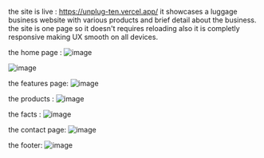 the site is live : https://unplug-ten.vercel.app/ 
it showcases a luggage business website with various products and brief detail about the business.
the site is one page so it doesn't requires reloading also it is completly responsive making UX smooth on all devices.

the home page : 
![image](https://github.com/Heroshi1947/Unplug/assets/123864184/25e25920-d70b-412f-8586-9f923bdc4b09)


![image](https://github.com/Heroshi1947/Unplug/assets/123864184/87b22016-8d4a-4555-927f-4daf0a7c5fb4)


the features page: 
![image](https://github.com/Heroshi1947/Unplug/assets/123864184/a9c395f8-9cf4-4390-83fb-15127edc0282)



the products : 
![image](https://github.com/Heroshi1947/Unplug/assets/123864184/e771bbe1-ddb2-41d7-aa8d-5550b2faf13d)


the facts : 
![image](https://github.com/Heroshi1947/Unplug/assets/123864184/8fb7efcc-7c56-4380-a92f-501c492232e8)


the contact page:
![image](https://github.com/Heroshi1947/Unplug/assets/123864184/f484b6c0-1fba-4492-9149-4ce3fe667f6c)


the footer:
![image](https://github.com/Heroshi1947/Unplug/assets/123864184/559fe78f-66d6-459b-abad-df8b43698d0e)



